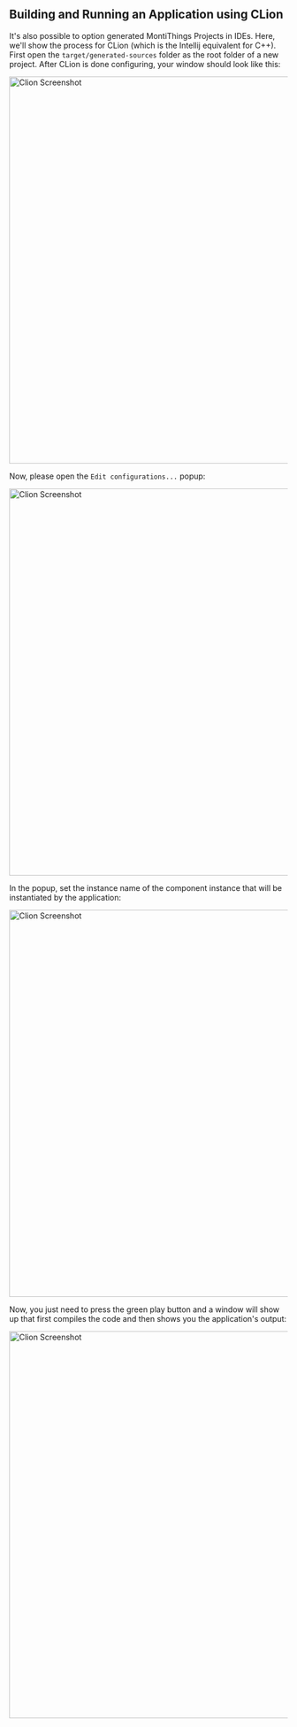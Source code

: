 <!-- (c) https://github.com/MontiCore/monticore -->
## Building and Running an Application using CLion

It's also possible to option generated MontiThings Projects in IDEs.
Here, we'll show the process for CLion (which is the Intellij equivalent for C++).
First open the `target/generated-sources` folder as the root folder of a new project.
After CLion is done configuring, your window should look like this:

<img src="../../docs/Clion1.png" alt="Clion Screenshot" width="700px" />

Now, please open the `Edit configurations...` popup:

<img src="../../docs/Clion2.png" alt="Clion Screenshot" width="700px" />

In the popup, set the instance name of the component instance that will be instantiated by the application:

<img src="../../docs/Clion3.png" alt="Clion Screenshot" width="700px" />

Now, you just need to press the green play button and a window will show up that first compiles the code and then shows you the application's output:

<img src="../../docs/Clion4.png" alt="Clion Screenshot" width="700px" />